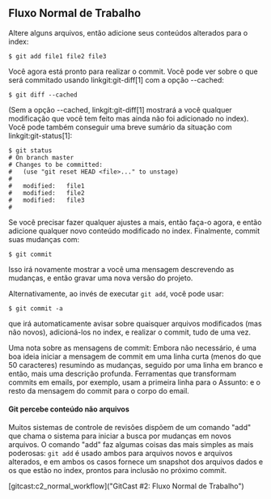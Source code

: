 ﻿## Fluxo Normal de Trabalho ##

Altere alguns arquivos, então adicione seus conteúdos alterados para o index:

    $ git add file1 file2 file3

Você agora está pronto para realizar o commit. Você pode ver sobre o que 
será commitado usando linkgit:git-diff[1] com a opção --cached:

    $ git diff --cached

(Sem a opção --cached, linkgit:git-diff[1] mostrará a você qualquer modificação
que você tem feito mas ainda não foi adicionado no index). Você pode também 
conseguir uma breve sumário da situação com linkgit:git-status[1]:

    $ git status
    # On branch master
    # Changes to be committed:
    #   (use "git reset HEAD <file>..." to unstage)
    #
    #	modified:   file1
    #	modified:   file2
    #	modified:   file3
    #

Se você precisar fazer qualquer ajustes a mais, então faça-o agora, e então
adicione qualquer novo conteúdo modificado no index. Finalmente, commit
suas mudanças com:

    $ git commit

Isso irá novamente mostrar a você uma mensagem descrevendo as mudanças, e
então gravar uma nova versão do projeto.

Alternativamente, ao invés de executar `git add`, você pode usar:

    $ git commit -a
    
que irá automaticamente avisar sobre quaisquer arquivos modificados (mas não 
novos), adicioná-los no index, e realizar o commit, tudo de uma vez.

Uma nota sobre as mensagens de commit: Embora não necessário, é uma boa
ideia iniciar a mensagem de commit em uma linha curta (menos do que
50 caracteres) resumindo as mudanças, seguido por uma linha em branco e então,
mais uma descrição profunda. Ferramentas que transformam commits em emails, por
exemplo, usam a primeira linha para o Assunto: e o resto da mensagem do commit 
para o corpo do email.


#### Git percebe conteúdo não arquivos ####

Muitos sistemas de controle de revisões dispõem de um comando "add" que
chama o sistema para iniciar a busca por mudanças em novos arquivos. O comando
"add" faz algumas coisas das mais simples as mais poderosas: `git add` é usado
ambos para arquivos novos e arquivos alterados, e em ambos os casos fornece um 
snapshot dos arquivos dados e os que estão no index, prontos para inclusão no 
próximo commit. 

[gitcast:c2_normal_workflow]("GitCast #2: Fluxo Normal de Trabalho")